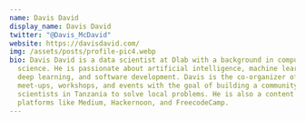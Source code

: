 ```yaml
---
name: Davis David
display_name: Davis David
twitter: "@Davis_McDavid"
website: https://davisdavid.com/
img: /assets/posts/profile-pic4.webp
bio: Davis David is a data scientist at Dlab with a background in computer
  science. He is passionate about artificial intelligence, machine learning,
  deep learning, and software development. Davis is the co-organizer of AI
  meet-ups, workshops, and events with the goal of building a community of data
  scientists in Tanzania to solve local problems. He is also a content writer on
  platforms like Medium, Hackernoon, and FreecodeCamp.
---
```

